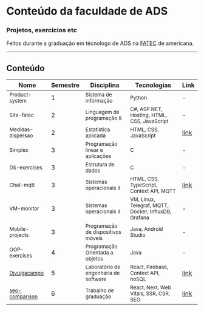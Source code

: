 # Conteúdo da faculdade de ADS

### Projetos, exercícios etc 

Feitos durante a graduação em técnologo de ADS na [FATEC](https://www.fatec.edu.br/) de americana.

<hr>

## Conteúdo

| Nome                                                                    | Semestre | Disciplina                                          | Tecnologias                                                     | Link                                             |
|-------------------------------------------------------------------------|----------|-----------------------------------------------------|-----------------------------------------------------------------|--------------------------------------------------|
| <sub>Product-system</sub>                                               | 1        | <sub>Sistema de informação</sub>                    | <sub>Python</sub>                                               | -                                                |
| <sub>Site-fatec</sub>                                                   | 2        | <sub>Linguagem de programação II</sub>              | <sub>C#, ASP.NET, Hosting, HTML, CSS, JavaScript</sub>          | -                                                |
| <sub>Medidas-dispersao</sub>                                            | 2        | <sub>Estatística aplicada</sub>                     | <sub>HTML, CSS, JavaScript</sub>                                | [link](https://medidasdispersaoleob.vercel.app/) |
| <sub>Simplex</sub>                                                      | 3        | <sub>Programação linear e aplicações</sub>          | <sub>C</sub>                                                    | -                                                |
| <sub>DS-exercises</sub>                                                 | 3        | <sub>Estrutura de dados</sub>                       | <sub>C</sub>                                                    | -                                                |
| <sub>Chat-mqtt</sub>                                                    | 3        | <sub>Sistemas operacionais II</sub>                 | <sub>HTML, CSS, TypeScript, Context API, MQTT</sub>             | [link](https://chatmqttleob.vercel.app/)         |
| <sub>VM-monitor</sub>                                                   | 3        | <sub>Sistemas operacionais II</sub>                 | <sub>VM, Linux, Telegraf, MQTT, Docker, InfluxDB, Grafana</sub> | -                                                |
| <sub>Mobile-projects</sub>                                              | 3        | <sub>Programação de dispositivos móveis</sub>       | <sub>Java, Android Studio</sub>                                 | -                                                |
| <sub>OOP-exercises</sub>                                                | 4        | <sub>Programação Orientada a objetos</sub>          | <sub>Java</sub>                                                 | -                                                |
| <sub>[Divulgacampo](https://github.com/leobez/divulgacampo)</sub>       | 5        | <sub>Laboratório de engenharia de software</sub>    | <sub>React, Firebase, Context API, noSQL</sub>                  | [link](https://divulgacampo.web.app/)            |
| <sub>[seo-comparison](https://github.com/leobez/seo-comparison)</sub>   | 6        | <sub>Trabalho de graduação</sub>                    | <sub>React, Next, Web Vitals, SSR, CSR, SEO</sub>               | [link](https://seocomparasion-client.vercel.app/)|
